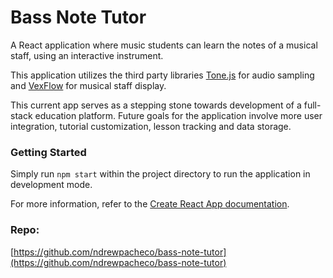 # Bass Note Tutor

A React application where music students can learn the notes of a musical staff, using an interactive instrument.

This application utilizes the third party libraries [Tone.js](https://tonejs.github.io/) for audio sampling and [VexFlow](https://vexflow.com/) for musical staff display.


This current app serves as a stepping stone towards  development of a full-stack education platform. Future goals  for the application involve more user integration, tutorial customization, lesson tracking and data storage. 


### Getting Started
Simply run `npm start` within the project directory to run the application in development mode.

For more information, refer to the [Create React App documentation](https://facebook.github.io/create-react-app/docs/getting-started).


### Repo: 
[https://github.com/ndrewpacheco/bass-note-tutor](https://github.com/ndrewpacheco/bass-note-tutor)
